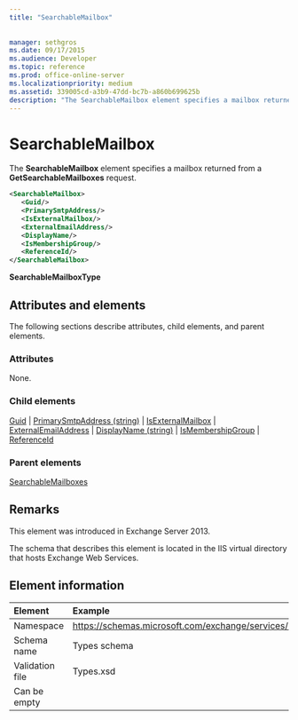 ```yaml
---
title: "SearchableMailbox"
 
 
manager: sethgros
ms.date: 09/17/2015
ms.audience: Developer
ms.topic: reference
ms.prod: office-online-server
ms.localizationpriority: medium
ms.assetid: 339005cd-a3b9-47dd-bc7b-a860b699625b
description: "The SearchableMailbox element specifies a mailbox returned from a GetSearchableMailboxes request."
---
```


# SearchableMailbox

The **SearchableMailbox** element specifies a mailbox returned from a **GetSearchableMailboxes** request. 
  
```XML
<SearchableMailbox>
   <Guid/>
   <PrimarySmtpAddress/>
   <IsExternalMailbox/>
   <ExternalEmailAddress/>
   <DisplayName/>
   <IsMembershipGroup/>
   <ReferenceId/>
</SearchableMailbox>
```

 **SearchableMailboxType**
## Attributes and elements

The following sections describe attributes, child elements, and parent elements.
  
### Attributes

None.
  
### Child elements

[Guid](guid-ex15websvcsotherref.md) | [PrimarySmtpAddress (string)](primarysmtpaddress-string.md) | [IsExternalMailbox](isexternalmailbox.md) | [ExternalEmailAddress](externalemailaddress.md) | [DisplayName (string)](displayname-string.md) | [IsMembershipGroup](ismembershipgroup.md) | [ReferenceId](referenceid.md)
  
### Parent elements

[SearchableMailboxes](searchablemailboxes.md)
  
## Remarks

This element was introduced in Exchange Server 2013.
  
The schema that describes this element is located in the IIS virtual directory that hosts Exchange Web Services.
  
## Element information

| Element | Example |
|:-----|:-----|
|Namespace  <br/> |https://schemas.microsoft.com/exchange/services/2006/types  <br/> |
|Schema name  <br/> |Types schema  <br/> |
|Validation file  <br/> |Types.xsd  <br/> |
|Can be empty  <br/> ||
   

